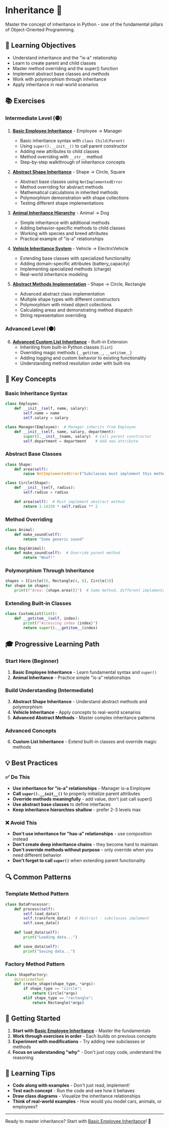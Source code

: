 # Inheritance 🧬

Master the concept of inheritance in Python - one of the fundamental pillars of Object-Oriented Programming.

## 🎯 Learning Objectives

- Understand inheritance and the "is-a" relationship
- Learn to create parent and child classes
- Master method overriding and the super() function
- Implement abstract base classes and methods
- Work with polymorphism through inheritance
- Apply inheritance in real-world scenarios

## 📚 Exercises

### Intermediate Level (🟡)

1. **[Basic Employee Inheritance](./01-basic-inheritance-employee.py)** - Employee → Manager
   - Basic inheritance syntax with `class Child(Parent)`
   - Using `super().__init__()` to call parent constructor
   - Adding new attributes to child classes
   - Method overriding with `__str__` method
   - Step-by-step walkthrough of inheritance concepts

2. **[Abstract Shape Inheritance](./02-abstract-shape-inheritance.py)** - Shape → Circle, Square
   - Abstract base classes using `NotImplementedError`
   - Method overriding for abstract methods
   - Mathematical calculations in inherited methods
   - Polymorphism demonstration with shape collections
   - Testing different shape implementations

3. **[Animal Inheritance Hierarchy](./03-animal-inheritance-hierarchy.py)** - Animal → Dog
   - Simple inheritance with additional methods
   - Adding behavior-specific methods to child classes
   - Working with species and breed attributes
   - Practical example of "is-a" relationships

4. **[Vehicle Inheritance System](./04-vehicle-inheritance-system.py)** - Vehicle → ElectricVehicle
   - Extending base classes with specialized functionality
   - Adding domain-specific attributes (battery_capacity)
   - Implementing specialized methods (charge)
   - Real-world inheritance modeling

5. **[Abstract Methods Implementation](./05-abstract-methods-implementation.py)** - Shape → Circle, Rectangle
   - Advanced abstract class implementation
   - Multiple shape types with different constructors
   - Polymorphism with mixed object collections
   - Calculating areas and demonstrating method dispatch
   - String representation overriding

### Advanced Level (🟠)

6. **[Advanced Custom List Inheritance](./06-advanced-custom-list-inheritance.py)** - Built-in Extension
   - Inheriting from built-in Python classes (`list`)
   - Overriding magic methods (`__getitem__`, `__setitem__`)
   - Adding logging and custom behavior to existing functionality
   - Understanding method resolution order with built-ins

## 🔑 Key Concepts

### Basic Inheritance Syntax
```python
class Employee:
    def __init__(self, name, salary):
        self.name = name
        self.salary = salary

class Manager(Employee):  # Manager inherits from Employee
    def __init__(self, name, salary, department):
        super().__init__(name, salary)  # Call parent constructor
        self.department = department    # Add new attribute
```

### Abstract Base Classes
```python
class Shape:
    def area(self):
        raise NotImplementedError("Subclasses must implement this method")

class Circle(Shape):
    def __init__(self, radius):
        self.radius = radius
    
    def area(self):  # Must implement abstract method
        return 3.14159 * self.radius ** 2
```

### Method Overriding
```python
class Animal:
    def make_sound(self):
        return "Some generic sound"

class Dog(Animal):
    def make_sound(self):  # Override parent method
        return "Woof!"
```

### Polymorphism Through Inheritance
```python
shapes = [Circle(5), Rectangle(4, 6), Circle(3)]
for shape in shapes:
    print(f"Area: {shape.area()}")  # Same method, different implementations
```

### Extending Built-in Classes
```python
class CustomList(list):
    def __getitem__(self, index):
        print(f"Accessing index {index}")
        return super().__getitem__(index)
```

## 🎓 Progressive Learning Path

### Start Here (Beginner)
1. **Basic Employee Inheritance** - Learn fundamental syntax and `super()`
2. **Animal Inheritance** - Practice simple "is-a" relationships

### Build Understanding (Intermediate)
3. **Abstract Shape Inheritance** - Understand abstract methods and polymorphism
4. **Vehicle Inheritance** - Apply concepts to real-world scenarios
5. **Advanced Abstract Methods** - Master complex inheritance patterns

### Advanced Concepts
6. **Custom List Inheritance** - Extend built-in classes and override magic methods

## 💡 Best Practices

### ✅ Do This
- **Use inheritance for "is-a" relationships** - Manager is-a Employee
- **Call `super().__init__()`** to properly initialize parent attributes
- **Override methods meaningfully** - add value, don't just call super()
- **Use abstract base classes** to define interfaces
- **Keep inheritance hierarchies shallow** - prefer 2-3 levels max

### ❌ Avoid This
- **Don't use inheritance for "has-a" relationships** - use composition instead
- **Don't create deep inheritance chains** - they become hard to maintain
- **Don't override methods without purpose** - only override when you need different behavior
- **Don't forget to call `super()`** when extending parent functionality

## 🔍 Common Patterns

### Template Method Pattern
```python
class DataProcessor:
    def process(self):
        self.load_data()
        self.transform_data()  # Abstract - subclasses implement
        self.save_data()
    
    def load_data(self):
        print("Loading data...")
    
    def save_data(self):
        print("Saving data...")
```

### Factory Method Pattern
```python
class ShapeFactory:
    @staticmethod
    def create_shape(shape_type, *args):
        if shape_type == "circle":
            return Circle(*args)
        elif shape_type == "rectangle":
            return Rectangle(*args)
```

## 🚀 Getting Started

1. **Start with [Basic Employee Inheritance](./01-basic-inheritance-employee.py)** - Master the fundamentals
2. **Work through exercises in order** - Each builds on previous concepts
3. **Experiment with modifications** - Try adding new subclasses or methods
4. **Focus on understanding "why"** - Don't just copy code, understand the reasoning

## 🎯 Learning Tips

- **Code along with examples** - Don't just read, implement!
- **Test each concept** - Run the code and see how it behaves
- **Draw class diagrams** - Visualize the inheritance relationships
- **Think of real-world examples** - How would you model cars, animals, or employees?

---

Ready to master inheritance? Start with [Basic Employee Inheritance](./01-basic-inheritance-employee.py)! 🎯
